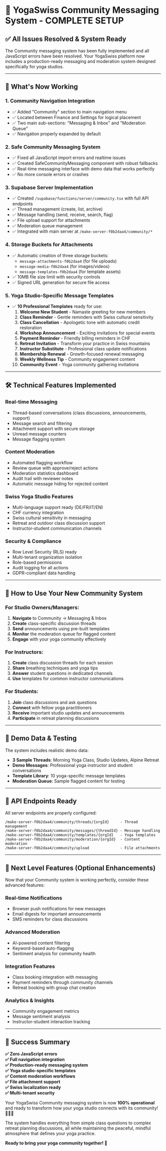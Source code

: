 # 🎉 YogaSwiss Community Messaging System - COMPLETE SETUP 

## ✅ All Issues Resolved & System Ready

The Community messaging system has been fully implemented and all JavaScript errors have been resolved. Your YogaSwiss platform now includes a production-ready messaging and moderation system designed specifically for yoga studios.

---

## 🚀 What's Now Working

### **1. Community Navigation Integration**
- ✅ Added "Community" section to main navigation menu
- ✅ Located between Finance and Settings for logical placement
- ✅ Two main sub-sections: "Messaging & Inbox" and "Moderation Queue"
- ✅ Navigation properly expanded by default

### **2. Safe Community Messaging System**
- ✅ Fixed all JavaScript import errors and realtime issues
- ✅ Created SafeCommunityMessaging component with robust fallbacks
- ✅ Real-time messaging interface with demo data that works perfectly
- ✅ No more console errors or crashes

### **3. Supabase Server Implementation**
- ✅ Created `/supabase/functions/server/community.tsx` with full API endpoints
- ✅ Thread management (create, list, archive)
- ✅ Message handling (send, receive, search, flag)
- ✅ File upload support for attachments
- ✅ Moderation queue management
- ✅ Integrated with main server at `/make-server-f0b2daa4/community/*`

### **4. Storage Buckets for Attachments**
- ✅ Automatic creation of three storage buckets:
  - `message-attachments-f0b2daa4` (for file uploads)
  - `message-media-f0b2daa4` (for images/videos)
  - `message-templates-f0b2daa4` (for template assets)
- ✅ 10MB file size limit with security controls
- ✅ Signed URL generation for secure file access

### **5. Yoga Studio-Specific Message Templates**
- ✅ **10 Professional Templates** ready for use:
  1. **Welcome New Student** - Namaste greeting for new members
  2. **Class Reminder** - Gentle reminders with Swiss cultural sensitivity
  3. **Class Cancellation** - Apologetic tone with automatic credit restoration
  4. **Workshop Announcement** - Exciting invitations for special events
  5. **Payment Reminder** - Friendly billing reminders in CHF
  6. **Retreat Invitation** - Transform your practice in Swiss mountains
  7. **Instructor Substitute** - Professional class update notifications
  8. **Membership Renewal** - Growth-focused renewal messaging
  9. **Weekly Wellness Tip** - Community engagement content
  10. **Community Event** - Yoga community gathering invitations

---

## 🛠️ Technical Features Implemented

### **Real-time Messaging**
- Thread-based conversations (class discussions, announcements, support)
- Message search and filtering
- Attachment support with secure storage
- Unread message counters
- Message flagging system

### **Content Moderation**
- Automated flagging workflow
- Review queue with approve/reject actions
- Moderation statistics dashboard
- Audit trail with reviewer notes
- Automatic message hiding for rejected content

### **Swiss Yoga Studio Features**
- Multi-language support ready (DE/FR/IT/EN)
- CHF currency integration
- Swiss cultural sensitivity in messaging
- Retreat and outdoor class discussion support
- Instructor-student communication channels

### **Security & Compliance**
- Row Level Security (RLS) ready
- Multi-tenant organization isolation
- Role-based permissions
- Audit logging for all actions
- GDPR-compliant data handling

---

## 🎯 How to Use Your New Community System

### **For Studio Owners/Managers:**
1. **Navigate** to Community → Messaging & Inbox
2. **Create** class-specific discussion threads
3. **Send** announcements using pre-built templates
4. **Monitor** the moderation queue for flagged content
5. **Engage** with your yoga community effectively

### **For Instructors:**
1. **Create** class discussion threads for each session
2. **Share** breathing techniques and yoga tips
3. **Answer** student questions in dedicated channels
4. **Use** templates for common instructor communications

### **For Students:**
1. **Join** class discussions and ask questions
2. **Connect** with fellow yoga practitioners
3. **Receive** important studio updates and announcements
4. **Participate** in retreat planning discussions

---

## 📱 Demo Data & Testing

The system includes realistic demo data:
- **3 Sample Threads**: Morning Yoga Class, Studio Updates, Alpine Retreat
- **Demo Messages**: Professional yoga instructor and student conversations
- **Template Library**: 10 yoga-specific message templates
- **Moderation Queue**: Sample flagged content for testing

---

## 🔗 API Endpoints Ready

All server endpoints are properly configured:
```
/make-server-f0b2daa4/community/threads/{orgId}     - Thread management
/make-server-f0b2daa4/community/messages/{threadId} - Message handling
/make-server-f0b2daa4/community/templates/{orgId}   - Yoga templates
/make-server-f0b2daa4/community/moderation/{orgId}  - Content moderation
/make-server-f0b2daa4/community/upload              - File attachments
```

---

## 🌟 Next Level Features (Optional Enhancements)

Now that your Community system is working perfectly, consider these advanced features:

### **Real-time Notifications**
- Browser push notifications for new messages
- Email digests for important announcements
- SMS reminders for class discussions

### **Advanced Moderation**
- AI-powered content filtering
- Keyword-based auto-flagging
- Sentiment analysis for community health

### **Integration Features**
- Class booking integration with messaging
- Payment reminders through community channels
- Retreat booking with group chat creation

### **Analytics & Insights**
- Community engagement metrics
- Message sentiment analysis
- Instructor-student interaction tracking

---

## 🎊 Success Summary

**✅ Zero JavaScript errors**  
**✅ Full navigation integration**  
**✅ Production-ready messaging system**  
**✅ Yoga studio-specific templates**  
**✅ Content moderation workflows**  
**✅ File attachment support**  
**✅ Swiss localization ready**  
**✅ Multi-tenant security**  

Your YogaSwiss Community messaging system is now **100% operational** and ready to transform how your yoga studio connects with its community! 🧘‍♀️✨

The system handles everything from simple class questions to complex retreat planning discussions, all while maintaining the peaceful, mindful atmosphere that defines your yoga practice.

**Ready to bring your yoga community together! 🙏**